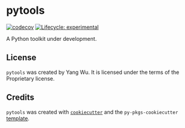 # pytools

<!-- badges: start -->
[![codecov](https://codecov.io/gh/YangWu1227/pytools/branch/master/graph/badge.svg?token=3FZYLMTIUS)](https://codecov.io/gh/YangWu1227/pytools)
[![Lifecycle: experimental](https://img.shields.io/badge/lifecycle-experimental-orange.svg)](https://lifecycle.r-lib.org/articles/stages.html#experimental)
<!-- badges: end -->

A Python toolkit under development.

## License

`pytools` was created by Yang Wu. It is licensed under the terms of the Proprietary license.

## Credits

`pytools` was created with [`cookiecutter`](https://cookiecutter.readthedocs.io/en/latest/) and the `py-pkgs-cookiecutter` [template](https://github.com/py-pkgs/py-pkgs-cookiecutter).
